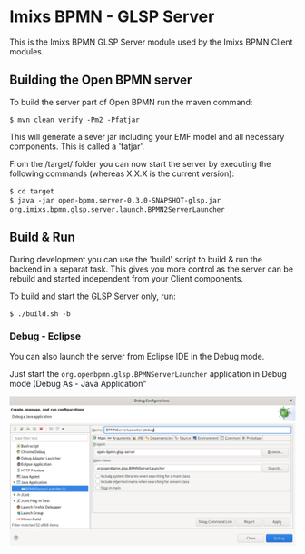 # Imixs BPMN - GLSP Server

This is the Imixs BPMN GLSP Server module used by the Imixs BPMN Client modules. 

## Building the Open BPMN server

To build the server part of Open BPMN run the maven command:

	$ mvn clean verify -Pm2 -Pfatjar

This will generate a sever jar including your EMF model and all necessary components. This is called a 'fatjar'. 

From the /target/ folder you can now start the server by executing the following commands (whereas X.X.X is the current version):

	$ cd target
	$ java -jar open-bpmn.server-0.3.0-SNAPSHOT-glsp.jar org.imixs.bpmn.glsp.server.launch.BPMN2ServerLauncher

## Build & Run

During development you can use the 'build' script to build & run the backend in a separat task. This gives you more control as the server can be rebuild and started independent from your Client components. 

To build and start the GLSP Server only, run:

	$ ./build.sh -b

	
	
### Debug - Eclipse

You can also launch the server from Eclipse IDE in the Debug mode. 	

Just start the `org.openbpmn.glsp.BPMNServerLauncher` application in Debug mode (Debug As - Java Application"

<img src="../doc/images/eclipse-debug.png" />